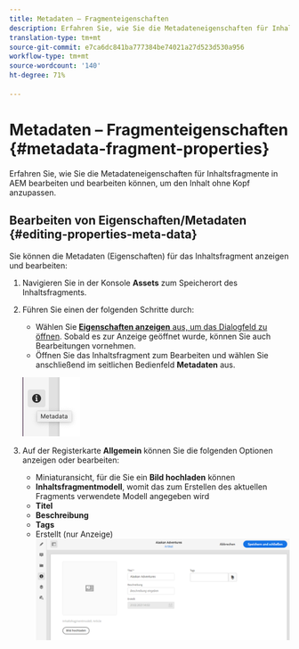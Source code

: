 ```yaml
---
title: Metadaten – Fragmenteigenschaften
description: Erfahren Sie, wie Sie die Metadateneigenschaften für Inhaltsfragmente in AEM bearbeiten und bearbeiten können, um den Inhalt ohne Kopf anzupassen.
translation-type: tm+mt
source-git-commit: e7ca6dc841ba777384be74021a27d523d530a956
workflow-type: tm+mt
source-wordcount: '140'
ht-degree: 71%

---
```



# Metadaten – Fragmenteigenschaften {#metadata-fragment-properties}

Erfahren Sie, wie Sie die Metadateneigenschaften für Inhaltsfragmente in AEM bearbeiten und bearbeiten können, um den Inhalt ohne Kopf anzupassen.

## Bearbeiten von Eigenschaften/Metadaten {#editing-properties-meta-data}

Sie können die Metadaten (Eigenschaften) für das Inhaltsfragment anzeigen und bearbeiten:

1. Navigieren Sie in der Konsole **Assets** zum Speicherort des Inhaltsfragments.
2. Führen Sie einen der folgenden Schritte durch:

   * Wählen Sie [**Eigenschaften anzeigen** aus, um das Dialogfeld zu öffnen](/help/assets/manage-digital-assets.md#editing-properties). Sobald es zur Anzeige geöffnet wurde, können Sie auch Bearbeitungen vornehmen.
   * Öffnen Sie das Inhaltsfragment zum Bearbeiten und wählen Sie anschließend im seitlichen Bedienfeld **Metadaten** aus.

   ![Metadaten](assets/cfm-metadata-01.png)

3. Auf der Registerkarte **Allgemein** können Sie die folgenden Optionen anzeigen oder bearbeiten:

   * Miniaturansicht, für die Sie ein **Bild hochladen** können
   * **Inhaltsfragmentmodell**, womit das zum Erstellen des aktuellen Fragments verwendete Modell angegeben wird
   * **Titel**
   * **Beschreibung**
   * **Tags**
   * Erstellt (nur Anzeige)
   ![Metadaten](assets/cfm-metadata-02.png)
